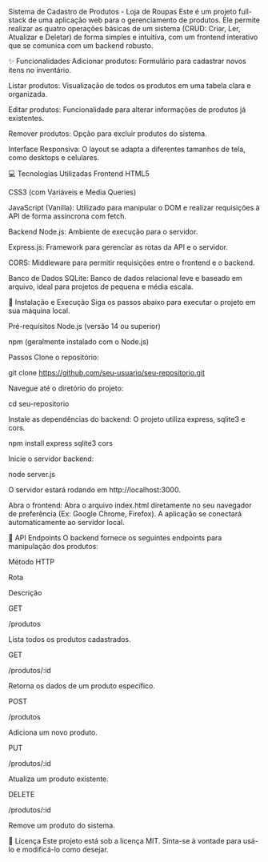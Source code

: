 Sistema de Cadastro de Produtos - Loja de Roupas
Este é um projeto full-stack de uma aplicação web para o gerenciamento de produtos. Ele permite realizar as quatro operações básicas de um sistema (CRUD: Criar, Ler, Atualizar e Deletar) de forma simples e intuitiva, com um frontend interativo que se comunica com um backend robusto.

✨ Funcionalidades
Adicionar produtos: Formulário para cadastrar novos itens no inventário.

Listar produtos: Visualização de todos os produtos em uma tabela clara e organizada.

Editar produtos: Funcionalidade para alterar informações de produtos já existentes.

Remover produtos: Opção para excluir produtos do sistema.

Interface Responsiva: O layout se adapta a diferentes tamanhos de tela, como desktops e celulares.

💻 Tecnologias Utilizadas
Frontend
HTML5

CSS3 (com Variáveis e Media Queries)

JavaScript (Vanilla): Utilizado para manipular o DOM e realizar requisições à API de forma assíncrona com fetch.

Backend
Node.js: Ambiente de execução para o servidor.

Express.js: Framework para gerenciar as rotas da API e o servidor.

CORS: Middleware para permitir requisições entre o frontend e o backend.

Banco de Dados
SQLite: Banco de dados relacional leve e baseado em arquivo, ideal para projetos de pequena e média escala.

🚀 Instalação e Execução
Siga os passos abaixo para executar o projeto em sua máquina local.

Pré-requisitos
Node.js (versão 14 ou superior)

npm (geralmente instalado com o Node.js)

Passos
Clone o repositório:

git clone https://github.com/seu-usuario/seu-repositorio.git

Navegue até o diretório do projeto:

cd seu-repositorio

Instale as dependências do backend:
O projeto utiliza express, sqlite3 e cors.

npm install express sqlite3 cors

Inicie o servidor backend:

node server.js

O servidor estará rodando em http://localhost:3000.

Abra o frontend:
Abra o arquivo index.html diretamente no seu navegador de preferência (Ex: Google Chrome, Firefox). A aplicação se conectará automaticamente ao servidor local.

📝 API Endpoints
O backend fornece os seguintes endpoints para manipulação dos produtos:

Método HTTP

Rota

Descrição

GET

/produtos

Lista todos os produtos cadastrados.

GET

/produtos/:id

Retorna os dados de um produto específico.

POST

/produtos

Adiciona um novo produto.

PUT

/produtos/:id

Atualiza um produto existente.

DELETE

/produtos/:id

Remove um produto do sistema.

📄 Licença
Este projeto está sob a licença MIT. Sinta-se à vontade para usá-lo e modificá-lo como desejar.
